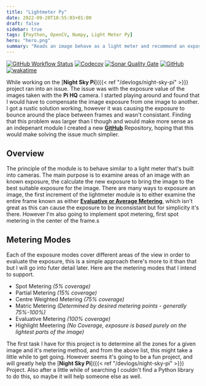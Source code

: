 ```yaml
---
title: "Lightmeter Py"
date: 2022-09-20T18:55:03+01:00
draft: false
sidebar: true
tags: [Paython, OpenCV, Numpy, Light Meter Py]
hero: "hero.png"
summary: "Reads an image behave as a light meter and recommend an exposure."
---
```


<div class="text-center m-2">

  [![GitHub Workflow Status](https://img.shields.io/github/workflow/status/joseph-mccarthy/lightmeter-py/Build?style=for-the-badge)](https://github.com/joseph-mccarthy/lightmeter-py/actions/workflows/python-app.yml)
  [![Codecov](https://img.shields.io/codecov/c/gh/joseph-mccarthy/lightmeter-py?style=for-the-badge)](https://app.codecov.io/gh/joseph-mccarthy/lightmeter-py)
  [![Sonar Quality Gate](https://img.shields.io/sonar/quality_gate/joseph-mccarthy_lightmeter-py/main?server=https%3A%2F%2Fsonarcloud.io&style=for-the-badge)](https://sonarcloud.io/project/overview?id=joseph-mccarthy_lightmeter-py)
  [![GitHub](https://img.shields.io/github/license/joseph-mccarthy/lightmeter-py?style=for-the-badge)](https://github.com/joseph-mccarthy/lightmeter-py/blob/main/licence)
  [![wakatime](https://wakatime.com/badge/github/joseph-mccarthy/lightmeter-py.svg?style=for-the-badge)](https://wakatime.com/badge/github/joseph-mccarthy/lightmeter-py)

</div>

While working on the [__Night Sky Pi__]({{< ref "/devlogs/night-sky-pi" >}}) project ran into an issue. The issue was with the exposure value of the images taken with the __Pi HQ__ camera. I started playing around and found that I would have to compensate the image exposure from one image to another. I got a rustic solution working, however it was causing the exposure to bounce around the place between frames and wasn't consistant. Finding that this problem was larger than I though and would make more sense as an indepenant module I created a new [__GitHub__](https://github.com/joseph-mccarthy/lightmeter-py) Repository, hoping that this would make solving the issue much simplier.

## Overview

The principle of the module is to behave similar to a light meter that's built into cameras. The main purpose is to examine areas of an image with an known exposure, the calculate the new exposure to bring the image to the best suitable exposure for the image. There are many ways to exposure an image, the first increment of the lightmeter module is to either examine the entire frame known as either [__Evaluative or Average Metering__](https://en.wikipedia.org/wiki/Metering_mode#Average_metering), which isn't great as this can cause the exposure to be inconsistant but for simplicity it's there. However I'm also going to implement spot metering, first spot metering in the center of the frame.s

## Metering Modes

Each of the exposure modes cover different areas of the view in order to evaluate the exposure, this is a simple approach there's more to it than that but I will go into futer detail later. Here are the metering modes that I intend to support.

* Spot Metering *(5% coverage)*
* Partial Metering *(15% coverage)*
* Centre Weighted Metering *(75% coverage)*
* Matric Metering *(Determined by desired metering points - generally 75%-100%)*
* Evaluative Metering *(100% coverage)*
* Highlight Meetering *(No Coverage, exposure is based purely on the lightest parts of the image)*

The first task I have for this project is to determine all the zones for a given image and it's metering method, and from the above list, this might take a little while to get going. However seems it's going to be a fun project, and will greatly help the [__Night Sky Pi__]({{< ref "/devlogs/night-sky-pi" >}}) Project. Also after a little while of searching I couldn't find a Python library to do this, so maybe it will help someone else as well.

